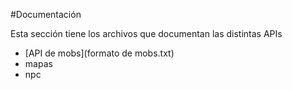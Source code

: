 #Documentación

Esta sección tiene los archivos que documentan las distintas APIs

* [API de mobs](formato de mobs.txt)
* mapas
* npc
